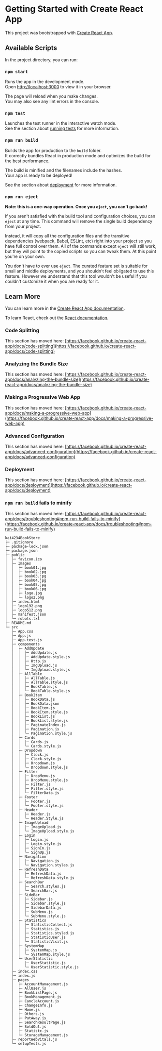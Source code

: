 # Getting Started with Create React App

This project was bootstrapped with [Create React App](https://github.com/facebook/create-react-app).

## Available Scripts

In the project directory, you can run:

### `npm start`

Runs the app in the development mode.\
Open [http://localhost:3000](http://localhost:3000) to view it in your browser.

The page will reload when you make changes.\
You may also see any lint errors in the console.

### `npm test`

Launches the test runner in the interactive watch mode.\
See the section about [running tests](https://facebook.github.io/create-react-app/docs/running-tests) for more information.

### `npm run build`

Builds the app for production to the `build` folder.\
It correctly bundles React in production mode and optimizes the build for the best performance.

The build is minified and the filenames include the hashes.\
Your app is ready to be deployed!

See the section about [deployment](https://facebook.github.io/create-react-app/docs/deployment) for more information.

### `npm run eject`

**Note: this is a one-way operation. Once you `eject`, you can't go back!**

If you aren't satisfied with the build tool and configuration choices, you can `eject` at any time. This command will remove the single build dependency from your project.

Instead, it will copy all the configuration files and the transitive dependencies (webpack, Babel, ESLint, etc) right into your project so you have full control over them. All of the commands except `eject` will still work, but they will point to the copied scripts so you can tweak them. At this point you're on your own.

You don't have to ever use `eject`. The curated feature set is suitable for small and middle deployments, and you shouldn't feel obligated to use this feature. However we understand that this tool wouldn't be useful if you couldn't customize it when you are ready for it.

## Learn More

You can learn more in the [Create React App documentation](https://facebook.github.io/create-react-app/docs/getting-started).

To learn React, check out the [React documentation](https://reactjs.org/).

### Code Splitting

This section has moved here: [https://facebook.github.io/create-react-app/docs/code-splitting](https://facebook.github.io/create-react-app/docs/code-splitting)

### Analyzing the Bundle Size

This section has moved here: [https://facebook.github.io/create-react-app/docs/analyzing-the-bundle-size](https://facebook.github.io/create-react-app/docs/analyzing-the-bundle-size)

### Making a Progressive Web App

This section has moved here: [https://facebook.github.io/create-react-app/docs/making-a-progressive-web-app](https://facebook.github.io/create-react-app/docs/making-a-progressive-web-app)

### Advanced Configuration

This section has moved here: [https://facebook.github.io/create-react-app/docs/advanced-configuration](https://facebook.github.io/create-react-app/docs/advanced-configuration)

### Deployment

This section has moved here: [https://facebook.github.io/create-react-app/docs/deployment](https://facebook.github.io/create-react-app/docs/deployment)

### `npm run build` fails to minify

This section has moved here: [https://facebook.github.io/create-react-app/docs/troubleshooting#npm-run-build-fails-to-minify](https://facebook.github.io/create-react-app/docs/troubleshooting#npm-run-build-fails-to-minify)

```
kai4234BookStore
├─ .gitignore
├─ package-lock.json
├─ package.json
├─ public
│  ├─ favicon.ico
│  ├─ Images
│  │  ├─ book01.jpg
│  │  ├─ book02.jpg
│  │  ├─ book03.jpg
│  │  ├─ book04.jpg
│  │  ├─ book05.jpg
│  │  ├─ book06.jpg
│  │  ├─ logo.jpg
│  │  └─ logo2.png
│  ├─ index.html
│  ├─ logo192.png
│  ├─ logo512.png
│  ├─ manifest.json
│  └─ robots.txt
├─ README.md
└─ src
   ├─ App.css
   ├─ App.js
   ├─ App.test.js
   ├─ components
   │  ├─ AddUpdate
   │  │  ├─ AddUpdate.js
   │  │  ├─ AddUpdate.style.js
   │  │  ├─ Http.js
   │  │  ├─ ImgUpload.js
   │  │  └─ ImgUpload.style.js
   │  ├─ AllTable
   │  │  ├─ AllTable.js
   │  │  ├─ AllTable.style.js
   │  │  ├─ BookTable.js
   │  │  └─ BookTable.style.js
   │  ├─ BookItem
   │  │  ├─ BookData.js
   │  │  ├─ BookData.json
   │  │  ├─ BookItem.js
   │  │  ├─ BookItem.style.js
   │  │  ├─ BookList.js
   │  │  ├─ BookList.style.js
   │  │  ├─ PaginateIndex.js
   │  │  ├─ Pagination.js
   │  │  └─ Pagination.style.js
   │  ├─ Cards
   │  │  ├─ Cards.js
   │  │  └─ Cards.style.js
   │  ├─ Dropdown
   │  │  ├─ Clock.js
   │  │  ├─ Clock.style.js
   │  │  ├─ Dropdown.js
   │  │  └─ Dropdown.style.js
   │  ├─ Filter
   │  │  ├─ DropMenu.js
   │  │  ├─ DropMenu.style.js
   │  │  ├─ Filter.js
   │  │  ├─ Filter.style.js
   │  │  └─ FilterData.js
   │  ├─ Footer
   │  │  ├─ Footer.js
   │  │  └─ Footer.style.js
   │  ├─ Header
   │  │  ├─ Header.js
   │  │  └─ Header.Style.js
   │  ├─ ImageUpload
   │  │  ├─ ImageUpload.js
   │  │  └─ ImageUpload.style.js
   │  ├─ Login
   │  │  ├─ Login.js
   │  │  ├─ Login.style.js
   │  │  ├─ SignIn.js
   │  │  └─ SignUp.js
   │  ├─ Navigation
   │  │  ├─ Navigation.js
   │  │  └─ Navigation.styles.js
   │  ├─ RefreshData
   │  │  ├─ RefreshData.js
   │  │  └─ RefreshData.style.js
   │  ├─ SearchBar
   │  │  ├─ Search.styles.js
   │  │  └─ SearchBar.js
   │  ├─ SideBar
   │  │  ├─ Sidebar.js
   │  │  ├─ Sidebar.style.js
   │  │  ├─ SidebarData.js
   │  │  ├─ SubMenu.js
   │  │  └─ SubMenu.style.js
   │  ├─ Statistics
   │  │  ├─ StatisticCollect.js
   │  │  ├─ Statistics.js
   │  │  ├─ Statistics.styled.js
   │  │  ├─ StatisticUser.js
   │  │  └─ StatisticVisit.js
   │  ├─ SystemMap
   │  │  ├─ SystemMap.js
   │  │  └─ SystemMap.style.js
   │  └─ UserStatistic
   │     ├─ UserStatistic.js
   │     └─ UserStatistic.style.js
   ├─ index.css
   ├─ index.js
   ├─ pages
   │  ├─ AccountManagement.js
   │  ├─ AllUser.js
   │  ├─ BookListPage.js
   │  ├─ BookManagement.js
   │  ├─ CancleAccount.js
   │  ├─ ChangeInfo.js
   │  ├─ Home.js
   │  ├─ Others.js
   │  ├─ PutAway.js
   │  ├─ SearchResultPage.js
   │  ├─ SoldOut.js
   │  ├─ Statistc.js
   │  └─ StorageManagement.js
   ├─ reportWebVitals.js
   └─ setupTests.js

```